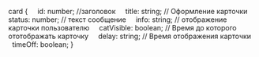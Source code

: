 card {
    id: number;
//заголовок
    title: string;
// Оформление карточки 
    status: number;
// текст сообщение
    info: string;
// отображение карточки пользователю
    catVisible: boolean;
// Время до которого ототображать карточку
    delay: string;
// Время отображения карточки
    timeOff: boolean;
}